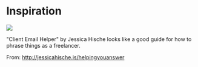 # Inspiration

![](https://db-feed.s3.amazonaws.com/legacy/Screen_Shot_2018_03_14_at_10_59_21_AM-1521039919900.png)

"Client Email Helper" by Jessica Hische looks like a good guide for how to phrase things as a freelancer.

From: http://jessicahische.is/helpingyouanswer